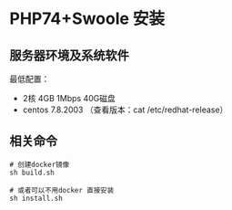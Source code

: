 # PHP74+Swoole 安装

## 服务器环境及系统软件
最低配置：
- 2核 4GB 1Mbps 40G磁盘
- centos 7.8.2003 （查看版本：cat /etc/redhat-release）


## 相关命令
```
# 创建docker镜像
sh build.sh

# 或者可以不用docker 直接安装
sh install.sh
```

